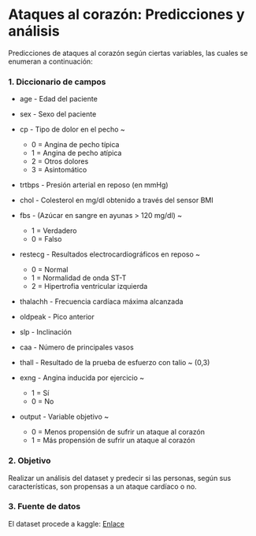 # Ataques al corazón: Predicciones y análisis

Predicciones de ataques al corazón según ciertas variables, las cuales se enumeran a continuación:

### 1. Diccionario de campos

- age - Edad del paciente
- sex - Sexo del paciente
- cp - Tipo de dolor en el pecho ~

  - 0 = Angina de pecho típica
  - 1 = Angina de pecho atípica
  - 2 = Otros dolores
  - 3 = Asintomático
- trtbps - Presión arterial en reposo (en mmHg)
- chol - Colesterol en mg/dl obtenido a través del sensor BMI
- fbs - (Azúcar en sangre en ayunas > 120 mg/dl) ~

  - 1 = Verdadero
  - 0 = Falso
- restecg - Resultados electrocardiográficos en reposo ~

  - 0 = Normal
  - 1 = Normalidad de onda ST-T
  - 2 = Hipertrofia ventricular izquierda
- thalachh - Frecuencia cardíaca máxima alcanzada
- oldpeak - Pico anterior
- slp - Inclinación
- caa - Número de principales vasos
- thall - Resultado de la prueba de esfuerzo con talio ~ (0,3)
- exng - Angina inducida por ejercicio ~

  - 1 = Sí
  - 0 = No
- output - Variable objetivo ~

  - 0 = Menos propensión de sufrir un ataque al corazón
  - 1 = Más propensión de sufrir un ataque al corazón

### 2. Objetivo

Realizar un análisis del dataset y predecir si las personas, según sus características, son propensas a un ataque cardíaco o no.

### 3. Fuente de datos

El dataset procede a kaggle: [Enlace](https://https://www.kaggle.com/rashikrahmanpritom/heart-attack-analysis-prediction-dataset)
